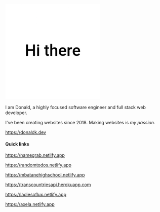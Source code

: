 ![Hi there 👋](https://github.com/d3vkk/d3vkk/blob/master/msg.gif)

I am Donald, a highly focused software engineer and full stack web developer.

I've been creating websites since 2018. Making websites is _my passion._

https://donaldk.dev


#### Quick links

https://namegrab.netlify.app

https://randomtodos.netlify.app

https://mbatanehighschool.netlify.app

https://transcountriesapi.herokuapp.com

https://ladiesoflux.netlify.app

https://axela.netlify.app

<!--
**d3vkk/d3vkk** is a ✨ _special_ ✨ repository because its `README.md` (this file) appears on your GitHub profile.

Here are some ideas to get you started:

- 🔭 I’m currently working on ...
- 🌱 I’m currently learning ...
- 👯 I’m looking to collaborate on ...
- 🤔 I’m looking for help with ...
- 💬 Ask me about ...
- 📫 How to reach me: ...
- 😄 Pronouns: ...
- ⚡ Fun fact: ...
-->
